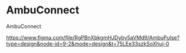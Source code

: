 # AmbuConnect
AmbuConnect


https://www.figma.com/file/RgPBnXbkgmHJDyby5aVMd9/AmbuPulse?type=design&node-id=9-2&mode=design&t=75LEe33szkSoXhuj-0
